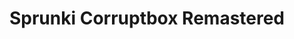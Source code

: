 ---
slug: sprunki-corruptbox-remastered-1982
title: Sprunki Corruptbox Remastered
description: "Sprunki Corruptbox Remastered is an exciting online game. Play for free directly in your browser!"
icon: /images/popular_mods/Sprunki Corruptbox Remastered.png
url: https://wowtbc.net/sprunkin/corruptbox-remastered/index.html
previewImage: /images/popular_mods/Sprunki Corruptbox Remastered.png
type: popular mods

# SEO配置
seo:
  title: "Sprunki Corruptbox Remastered - Play Free Online Game | Fun Browser Games"
  description: "Sprunki Corruptbox Remastered - Play this fun online game for free in your browser. No download required!"
  ogImage: "/images/popular_mods/Sprunki Corruptbox Remastered.png"
  keywords: "sprunki-corruptbox-remastered-1982, online game, browser game, free game, popular mods game, play online"

videoUrls:
  - https://www.youtube.com/embed/example1
  - https://www.youtube.com/embed/example2

whyPlay:
  title: "Why Play Sprunki Corruptbox Remastered?"
  items:
    - "Immersive Gameplay: Sprunki Corruptbox Remastered offers an engaging and immersive gaming experience that will keep you entertained for hours"
    - "Challenging Levels: Test your skills with increasingly difficult challenges and obstacles"
    - "Beautiful Graphics: Enjoy stunning visuals and smooth animations that bring the game world to life"
    - "Regular Updates: New content and features are added regularly to keep the game fresh and exciting"
    - "Free to Play: Experience all the fun without spending a penny"
    - "Community Features: Connect with other players, share strategies, and compete for high scores"
    - "Cross-Platform: Play on any device with a web browser, no downloads required"

features:
  title: "Key Features of Sprunki Corruptbox Remastered"
  image: "/images/popular_mods/Sprunki Corruptbox Remastered.png"
  items:
    - "Intuitive Controls: Easy to learn controls make Sprunki Corruptbox Remastered accessible for players of all skill levels"
    - "Multiple Game Modes: Enjoy various gameplay options that provide different challenges and experiences"
    - "Character Customization: Personalize your gaming experience with unique characters and items"
    - "Achievement System: Complete special tasks to earn rewards and recognition"
    - "Leaderboards: Compete with players worldwide and see who can achieve the highest scores"

characteristics:
  title: "Game Characteristics"
  image: "/images/popular_mods/Sprunki Corruptbox Remastered.png"
  items:
    - "Genre: Popular mods game with elements of strategy and skill"
    - "Difficulty: Suitable for both casual gamers and those seeking a challenge"
    - "Play Time: Quick sessions or extended gameplay, depending on your preference"
    - "Art Style: Vibrant and engaging visuals that enhance the gaming experience"
    - "Sound Design: Immersive audio that complements the gameplay perfectly"

info: "Sprunki Corruptbox Remastered is an exciting online game that offers players a unique and engaging gaming experience. With its intuitive controls, stunning visuals, and challenging gameplay, Sprunki Corruptbox Remastered provides hours of entertainment for players of all ages and skill levels. Whether you're looking for a quick gaming session during a break or an extended play session, Sprunki Corruptbox Remastered delivers an immersive experience that will keep you coming back for more. The game features multiple levels of increasing difficulty, ensuring that players are constantly challenged as they progress. With regular updates adding new content and features, Sprunki Corruptbox Remastered remains fresh and exciting, providing endless entertainment options for its growing community of players."

howToPlayIntro: "Welcome to Sprunki Corruptbox Remastered! This guide will walk you through the basics and help you master the game. Whether you're a beginner or looking to improve your skills, these tips and instructions will enhance your gaming experience."

howToPlaySteps:
  - title: "Getting Started"
    description: "Begin your Sprunki Corruptbox Remastered adventure by familiarizing yourself with the controls. Use your keyboard or mouse to navigate through the game interface. The tutorial will guide you through the basic mechanics and help you understand the objectives."
  - title: "Understanding the Objectives"
    description: "In Sprunki Corruptbox Remastered, your main goal is to progress through levels by completing specific objectives. Each level presents unique challenges that require different strategies and approaches."
  - title: "Mastering the Controls"
    description: "Practice using the controls to improve your precision and reaction time. Sprunki Corruptbox Remastered requires quick reflexes and strategic thinking to overcome obstacles and defeat opponents."
  - title: "Utilizing Power-ups"
    description: "Collect power-ups throughout the game to enhance your abilities and overcome difficult challenges. Each power-up offers unique advantages that can be crucial for success."
  - title: "Developing Strategies"
    description: "As you progress in Sprunki Corruptbox Remastered, develop effective strategies for different scenarios. Analyze patterns, anticipate challenges, and adapt your approach to maximize your performance."

faq:
  title: "Frequently Asked Questions about Sprunki Corruptbox Remastered"
  items:
    - question: "Is Sprunki Corruptbox Remastered free to play?"
      answer: "Yes, Sprunki Corruptbox Remastered is completely free to play directly in your web browser. No downloads or purchases are required to enjoy the full game experience."
    - question: "Can I play Sprunki Corruptbox Remastered on mobile devices?"
      answer: "Yes, Sprunki Corruptbox Remastered is optimized for both desktop and mobile play. You can enjoy the game on any device with a web browser and internet connection."
    - question: "Are there any in-game purchases?"
      answer: "While Sprunki Corruptbox Remastered is free to play, there may be optional in-game purchases available for cosmetic items or additional features that don't affect core gameplay."
    - question: "How often is Sprunki Corruptbox Remastered updated?"
      answer: "The developers regularly update Sprunki Corruptbox Remastered with new content, features, and improvements based on player feedback and game performance."
    - question: "Can I play Sprunki Corruptbox Remastered offline?"
      answer: "Currently, Sprunki Corruptbox Remastered requires an internet connection to play as it's a browser-based online game."
    - question: "Is Sprunki Corruptbox Remastered suitable for children?"
      answer: "Yes, Sprunki Corruptbox Remastered is designed to be family-friendly and suitable for players of all ages."
    - question: "How do I report bugs or issues?"
      answer: "If you encounter any problems while playing Sprunki Corruptbox Remastered, you can report them through the game's support page or contact the developers directly through their website."
    - question: "Still Have Questions?"
      answer: "If you have additional questions about Sprunki Corruptbox Remastered that aren't covered in this FAQ, please visit our support center or contact our customer service team for assistance."
---